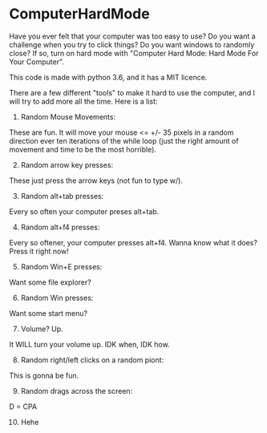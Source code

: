 # ComputerHardMode
Have you ever felt that your computer was too easy to use? Do you want a challenge when you try to click things? Do you want windows to randomly close? If so, turn on hard mode with "Computer Hard Mode: Hard Mode For Your Computer".

This code is made with python 3.6, and it has a MIT licence.

There are a few different "tools" to make it hard to use the computer, and I will try to add more all the time.
Here is a list:
1. Random Mouse Movements:
  
  These are fun. It will move your mouse <= +/- 35 pixels in a random direction ever ten iterations of the while loop (just the right amount of movement and time to be the most horrible).
  
  
2. Random arrow key presses:
  
  These just press the arrow keys (not fun to type w/).


3. Random alt+tab presses:
  
  Every so often your computer preses alt+tab.


4. Random alt+f4 presses:
  
  Every so oftener, your computer presses alt+f4. Wanna know what it does? Press it right now!


5. Random Win+E presses:
  
  Want some file explorer?


6. Random Win presses:
  
  Want some start menu?


7. Volume? Up.
 
  It WILL turn your volume up. IDK when, IDK how.


8. Random right/left clicks on a random piont:
 
  This is gonna be fun.


9. Random drags across the screen:
 
  D = CPA


10. Hehe 
